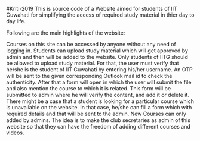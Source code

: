 #Kriti-2019
This is source code of a Website aimed for students of IIT Guwahati for simplifying the access of required study material in thier day to day life.

Following are the main highlights of the website:

Courses on this site can be accessed by anyone without any need of logging in.
Students can upload study material which will get approved by admin and then will be added to the website. Only students of IITG should be allowed to upload study material. For that, the user must verify that he/she is the student of IIT Guwahati by entering his/her username. An OTP will be sent to the given corresponding Outlook mail id to check the authenticity. After that a form will open in which the user will submit the file and also mention the course to which it is related. This form will be submitted to admin where he will verify the content, and add it or delete it.
There might be a case that a student is looking for a particular course which is unavailable on the website. In that case, he/she can fill a form which with required details and that will be sent to the admin.
New Courses can only added by admins. The idea is to make the club secretaries as admin of this website so that they can have the freedom of adding different courses and videos.
